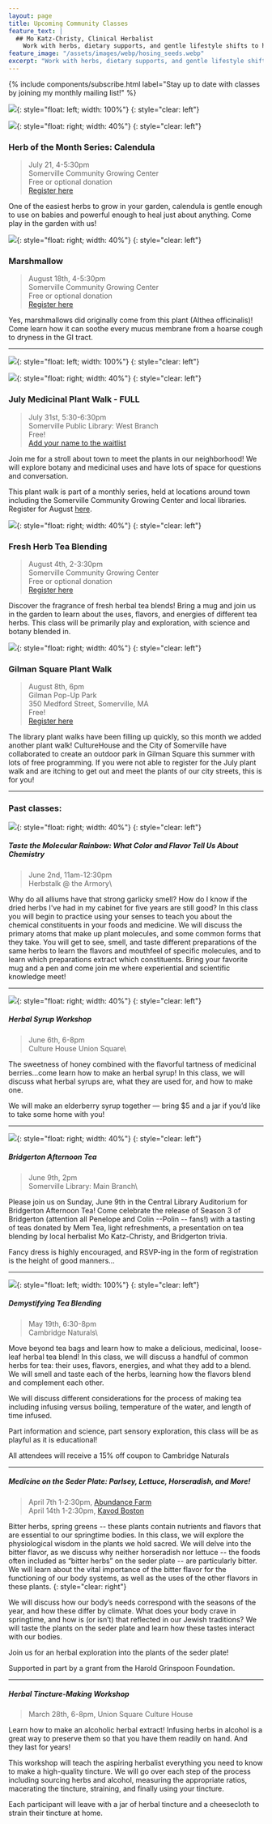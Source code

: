 ```yaml
---
layout: page
title: Upcoming Community Classes
feature_text: |
  ## Mo Katz-Christy, Clinical Herbalist
    Work with herbs, dietary supports, and gentle lifestyle shifts to help you meet your health goals.
feature_image: "/assets/images/webp/hosing_seeds.webp"
excerpt: "Work with herbs, dietary supports, and gentle lifestyle shifts to help you meet your health goals."
---
```


{% include components/subscribe.html label="Stay up to date with classes by joining my monthly mailing list!" %}

![](/assets/images/Herb_of_Month_1.png){: style="float: left; width: 100%"}
{: style="clear: left"}

![](/assets/images/1024px-Calendula-Feld_Heilpflanzengarten.jpg){: style="float: right; width: 40%"}
{: style="clear: left"}

### Herb of the Month Series: Calendula
> July 21, 4-5:30pm\
> Somerville Community Growing Center\
> Free or optional donation\
> [Register here](https://forms.gle/sfboAHGUWn6G6PhJ7)

One of the easiest herbs to grow in your garden, calendula is gentle enough to use on babies and powerful enough to heal just about anything. Come play in the garden with us!

![](/assets/images/marshmallow.jpg){: style="float: right; width: 40%"}
{: style="clear: left"}

### Marshmallow
> August 18th, 4-5:30pm\
> Somerville Community Growing Center\
> Free or optional donation\
> [Register here](https://forms.gle/QvCEu9Ucjcmnpw478)

Yes, marshmallows did originally come from this plant (Althea officinalis)! Come learn how it can soothe every mucus membrane from a hoarse cough to dryness in the GI tract.

---

![](/assets/images/Medicinal_Plant_Walks_2024.png){: style="float: left; width: 100%"}
{: style="clear: left"}

![](/assets/images/west.jpg){: style="float: right; width: 40%"}
{: style="clear: left"}

### July Medicinal Plant Walk - FULL
> July 31st, 5:30-6:30pm\
> Somerville Public Library: West Branch\
> Free!\
> [Add your name to the waitlist](https://somervillepubliclibrary.assabetinteractive.com/calendar/medicinal-plant-walk-at-west/)

Join me for a stroll about town to meet the plants in our neighborhood! We will explore botany and medicinal uses and have lots of space for questions and conversation.

This plant walk is part of a monthly series, held at locations around town including the Somerville Community Growing Center and local libraries. Register for August [here](https://somervillepubliclibrary.assabetinteractive.com/calendar/medicinal-plant-walk-at-the-central-library/).

![](/assets/images/lavender.jpeg){: style="float: right; width: 40%"}
{: style="clear: left"}

### Fresh Herb Tea Blending
> August 4th, 2-3:30pm\
> Somerville Community Growing Center\
> Free or optional donation\
> [Register here](https://forms.gle/s8SLc4GTf26bCqsD6)

Discover the fragrance of fresh herbal tea blends! Bring a mug and join us in the garden to learn about the uses, flavors, and energies of different tea herbs. This class will be primarily play and exploration, with science and botany blended in.

![](/assets/images/IMG_2236.jpg){: style="float: right; width: 40%"}
{: style="clear: left"}

### Gilman Square Plant Walk
> August 8th, 6pm\
> Gilman Pop-Up Park\
> 350 Medford Street, Somerville, MA\
> Free!\
> [Register here](https://forms.gle/u6PYjM3BQaGjDAfy9)

The library plant walks have been filling up quickly, so this month we added another plant walk! CultureHouse and the City of Somerville have collaborated to create an outdoor park in Gilman Square this summer with lots of free programming. If you were not able to register for the July plant walk and are itching to get out and meet the plants of our city streets, this is for you!

---

### Past classes:

![](/assets/images/Herbstalk.jpg){: style="float: right; width: 40%"}
{: style="clear: left"}

##### Taste the Molecular Rainbow: What Color and Flavor Tell Us About Chemistry
> June 2nd, 11am-12:30pm\
> Herbstalk @ the Armory\

Why do all alliums have that strong garlicky smell? How do I know if the dried
herbs I've had in my cabinet for five years are still good? In this class you
will begin to practice using your senses to teach you about the chemical
constituents in your foods and medicine. We will discuss the primary atoms that
make up plant molecules, and some common forms that they take. You will get to
see, smell, and taste different preparations of the same herbs to learn the
flavors and mouthfeel of specific molecules, and to learn which preparations
extract which constituents. Bring your favorite mug and a pen and come join me
where experiential and scientific knowledge meet!

---

![](/assets/images/Syrup.jpeg){: style="float: right; width: 40%"}
{: style="clear: left"}

##### Herbal Syrup Workshop
> June 6th, 6-8pm\
> Culture House Union Square\

The sweetness of honey combined with the flavorful tartness of medicinal berries…come learn how to make an herbal syrup! In this class, we will discuss what herbal syrups are, what they are used for, and how to make one.

We will make an elderberry syrup together — bring $5 and a jar if you’d like to take some home with you!

---

![](/assets/images/Bridgerton.png){: style="float: right; width: 40%"}
{: style="clear: left"}

##### Bridgerton Afternoon Tea
> June 9th, 2pm\
> Somerville Library: Main Branch\

Please join us on Sunday, June 9th in the Central Library Auditorium for Bridgerton Afternoon Tea! Come celebrate the release of Season 3 of Bridgerton (attention all Penelope and Colin --Polin -- fans!) with a tasting of teas donated by Mem Tea, light refreshments, a presentation on tea blending by local herbalist Mo Katz-Christy, and Bridgerton trivia. 

Fancy dress is highly encouraged, and RSVP-ing in the form of registration is the height of good manners...

---

![](/assets/images/Tea_blending.PNG){: style="float: left; width: 100%"}
{: style="clear: left"}

##### Demystifying Tea Blending
> May 19th, 6:30-8pm\
> Cambridge Naturals\

Move beyond tea bags and learn how to make a delicious, medicinal, loose-leaf herbal tea blend! In this class, we will discuss a handful of common herbs for tea: their uses, flavors, energies, and what they add to a blend. We will smell and taste each of the herbs, learning how the flavors blend and complement each other.

We will discuss different considerations for the process of making tea including infusing versus boiling, temperature of the water, and length of time infused.

Part information and science, part sensory exploration, this class will be as playful as it is educational!

All attendees will receive a 15% off coupon to Cambridge Naturals

---

##### Medicine on the Seder Plate: Parlsey, Lettuce, Horseradish, and More!
> April 7th 1-2:30pm, [Abundance Farm](https://www.abundancefarm.org/)\
> April 14th 1-2:30pm, [Kavod Boston](https://www.kavodboston.org/)

Bitter herbs, spring greens -- these plants contain nutrients and flavors that are essential to our springtime bodies. In this class, we will explore the physiological wisdom in the plants we hold sacred. We will delve into the bitter flavor, as we discuss why neither horseradish nor lettuce -- the foods often included as “bitter herbs” on the seder plate -- are particularly bitter. We will learn about the vital importance of the bitter flavor for the functioning of our body systems, as well as the uses of the other flavors in these plants.
{: style="clear: right"}

We will discuss how our body’s needs correspond with the seasons of the year, and how these differ by climate. What does your body crave in springtime, and how is (or isn’t) that reflected in our Jewish traditions? We will taste the plants on the seder plate and learn how these tastes interact with our bodies.

Join us for an herbal exploration into the plants of the seder plate!

Supported in part by a grant from the Harold Grinspoon Foundation.

---

##### Herbal Tincture-Making Workshop

> March 28th, 6-8pm, Union Square Culture House

Learn how to make an alcoholic herbal extract! Infusing herbs in alcohol is a great way to preserve them so that you have them readily on hand. And they last for years!

This workshop will teach the aspiring herbalist everything you need to know to make a high-quality tincture. We will go over each step of the process including sourcing herbs and alcohol, measuring the appropriate ratios, macerating the tincture, straining, and finally using your tincture.

Each participant will leave with a jar of herbal tincture and a cheesecloth to strain their tincture at home.
